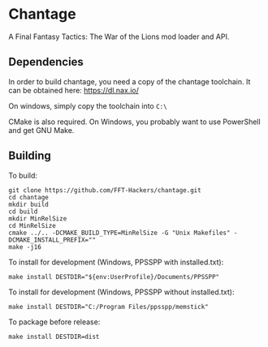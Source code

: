 # Chantage

A Final Fantasy Tactics: The War of the Lions mod loader and API.

## Dependencies

In order to build chantage, you need a copy of the chantage toolchain.
It can be obtained here: https://dl.nax.io/

On windows, simply copy the toolchain into `C:\`

CMake is also required. On Windows, you probably want to use PowerShell and get GNU Make.

## Building

To build:

    git clone https://github.com/FFT-Hackers/chantage.git
    cd chantage
    mkdir build
    cd build
    mkdir MinRelSize
    cd MinRelSize
    cmake ../.. -DCMAKE_BUILD_TYPE=MinRelSize -G "Unix Makefiles" -DCMAKE_INSTALL_PREFIX=""
    make -j16

To install for development (Windows, PPSSPP with installed.txt):

    make install DESTDIR="${env:UserProfile}/Documents/PPSSPP"

To install for development (Windows, PPSSPP without installed.txt):

    make install DESTDIR="C:/Program Files/ppsspp/memstick"

To package before release:

    make install DESTDIR=dist

